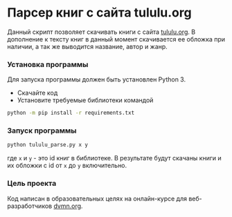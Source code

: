 # Парсер книг с сайта tululu.org

Данный скрипт позволяет скачивать книги с сайта [tululu.org](https://tululu.org). В дополнение к тексту книг в данный момент скачивается ее обложка при наличии, а так же выводится название, автор и жанр.

### Установка программы

Для запуска программы должен быть установлен Python 3.

* Скачайте код
* Установите требуемые библиотеки командой
```bash
python -m pip install -r requirements.txt
```

### Запуск программы

```bash
python tululu_parse.py x y
```
где `x` и `y` - это id книг в библиотеке. В результате будут скачаны книги и их обложки с id от `x` до `y` включительно.

### Цель проекта

Код написан в образовательных целях на онлайн-курсе для веб-разработчиков [dvmn.org](https://dvmn.org/).
